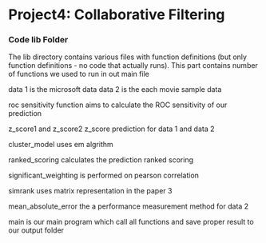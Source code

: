 # Project4: Collaborative Filtering

### Code lib Folder

The lib directory contains various files with function definitions (but only function definitions - no code that actually runs).
This part contains number of functions we used to run in out main file

data 1 is the microsoft data 
data 2 is the each movie sample data

roc sensitivity function aims to calculate the ROC sensitivity of our prediction

z_score1 and z_score2 z_score prediction for data 1 and data 2 

cluster_model uses em algrithm 

ranked_scoring calculates the prediction ranked scoring

significant_weighting is performed on pearson correlation

simrank uses matrix representation in the paper 3

mean_absolute_error the a performance measurement method for data 2

main is our main program which call all functions and save proper result to our output folder




